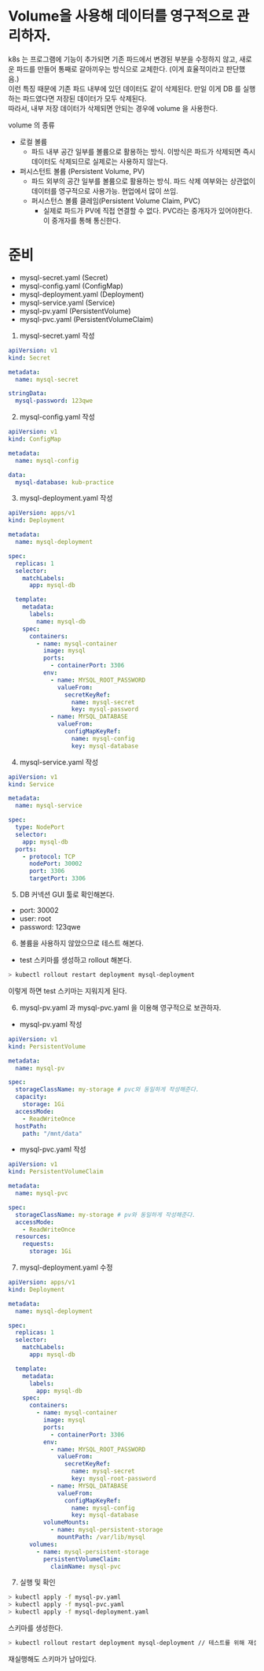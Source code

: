 # Volume을 사용해 데이터를 영구적으로 관리하자.

k8s 는 프로그램에 기능이 추가되면 기존 파드에서 변경된 부분을 수정하지 않고, 새로운 파드를 만들어 통째로 갈아끼우는 방식으로 교체한다. (이게 효율적이라고 판단했음.)  
이런 특징 때문에 기존 파드 내부에 있던 데이터도 같이 삭제된다. 만일 이게 DB 를 실행하는 파드였다면 저장된 데이터가 모두 삭제된다.  
따라서, 내부 저장 데이터가 삭제되면 안되는 경우에 volume 을 사용한다.

volume 의 종류

- 로컬 볼륨
  - 파드 내부 공간 일부를 볼륨으로 활용하는 방식. 이방식은 파드가 삭제되면 즉시 데이터도 삭제되므로 실제로는 사용하지 않는다.
- 퍼시스턴트 볼륨 (Persistent Volume, PV)
  - 파드 외부의 공간 일부를 볼륨으로 활용하는 방식. 파드 삭제 여부와는 상관없이 데이터를 영구적으로 사용가능. 현업에서 많이 쓰임.
  - 퍼시스턴스 볼륨 클레임(Persistent Volume Claim, PVC)
    - 실제로 파드가 PV에 직접 연결할 수 없다. PVC라는 중개자가 있어야한다. 이 중개자를 통해 통신한다.

# 준비

- mysql-secret.yaml (Secret)
- mysql-config.yaml (ConfigMap)
- mysql-deployment.yaml (Deployment)
- mysql-service.yaml (Service)
- mysql-pv.yaml (PersistentVolume)
- mysql-pvc.yaml (PersistentVolumeClaim)

1. mysql-secret.yaml 작성

```yaml
apiVersion: v1
kind: Secret

metadata:
  name: mysql-secret

stringData:
  mysql-password: 123qwe
```

2. mysql-config.yaml 작성

```yaml
apiVersion: v1
kind: ConfigMap

metadata:
  name: mysql-config

data:
  mysql-database: kub-practice
```

3. mysql-deployment.yaml 작성

```yaml
apiVersion: apps/v1
kind: Deployment

metadata:
  name: mysql-deployment

spec:
  replicas: 1
  selector:
    matchLabels:
      app: mysql-db

  template:
    metadata:
      labels:
        name: mysql-db
    spec:
      containers:
        - name: mysql-container
          image: mysql
          ports:
            - containerPort: 3306
          env:
            - name: MYSQL_ROOT_PASSWORD
              valueFrom:
                secretKeyRef:
                  name: mysql-secret
                  key: mysql-password
            - name: MYSQL_DATABASE
              valueFrom:
                configMapKeyRef:
                  name: mysql-config
                  key: mysql-database
```

4. mysql-service.yaml 작성

```yaml
apiVersion: v1
kind: Service

metadata:
  name: mysql-service

spec:
  type: NodePort
  selector:
    app: mysql-db
  ports:
    - protocol: TCP
      nodePort: 30002
      port: 3306
      targetPort: 3306
```

5. DB 커넥션 GUI 툴로 확인해본다.

- port: 30002
- user: root
- password: 123qwe

6. 볼륨을 사용하지 않았으므로 테스트 해본다.

- test 스키마를 생성하고 rollout 해본다.

```bash
> kubectl rollout restart deployment mysql-deployment
```

이렇게 하면 test 스키마는 지워지게 된다.

6. mysql-pv.yaml 과 mysql-pvc.yaml 을 이용해 영구적으로 보관하자.

- mysql-pv.yaml 작성

```yaml
apiVersion: v1
kind: PersistentVolume

metadata:
  name: mysql-pv

spec:
  storageClassName: my-storage # pvc와 동일하게 작성해준다.
  capacity:
    storage: 1Gi
  accessMode:
    - ReadWriteOnce
  hostPath:
    path: "/mnt/data"
```

- mysql-pvc.yaml 작성

```yaml
apiVersion: v1
kind: PersistentVolumeClaim

metadata:
  name: mysql-pvc

spec:
  storageClassName: my-storage # pv와 동일하게 작성해준다.
  accessMode:
    - ReadWriteOnce
  resources:
    requests:
      storage: 1Gi
```

7. mysql-deployment.yaml 수정

```yaml
apiVersion: apps/v1
kind: Deployment

metadata:
  name: mysql-deployment

spec:
  replicas: 1
  selector:
    matchLabels:
      app: mysql-db

  template:
    metadata:
      labels:
        app: mysql-db
    spec:
      containers:
        - name: mysql-container
          image: mysql
          ports:
            - containerPort: 3306
          env:
            - name: MYSQL_ROOT_PASSWORD
              valueFrom:
                secretKeyRef:
                  name: mysql-secret
                  key: mysql-root-password
            - name: MYSQL_DATABASE
              valueFrom:
                configMapKeyRef:
                  name: mysql-config
                  key: mysql-database
          volumeMounts:
            - name: mysql-persistent-storage
              mountPath: /var/lib/mysql
      volumes:
        - name: mysql-persistent-storage
          persistentVolumeClaim:
            claimName: mysql-pvc
```

7. 실행 및 확인

```bash
> kubectl apply -f mysql-pv.yaml
> kubectl apply -f mysql-pvc.yaml
> kubectl apply -f mysql-deployment.yaml
```

스키마를 생성한다.

```bash
> kubectl rollout restart deployment mysql-deployment // 테스트를 위해 재실행
```

재실행해도 스키마가 남아있다.
